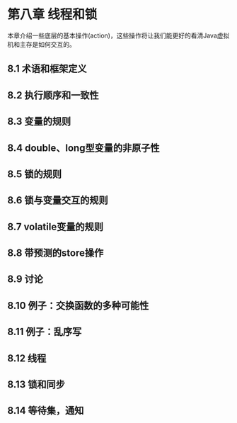 # 第八章 线程和锁

本章介绍一些底层的基本操作(action)，这些操作将让我们能更好的看清Java虚拟机和主存是如何交互的。

## 8.1 术语和框架定义

## 8.2 执行顺序和一致性

## 8.3 变量的规则

## 8.4 double、long型变量的非原子性

## 8.5 锁的规则

## 8.6 锁与变量交互的规则

## 8.7 volatile变量的规则

## 8.8 带预测的store操作

## 8.9 讨论

## 8.10 例子：交换函数的多种可能性

## 8.11 例子：乱序写

## 8.12 线程

## 8.13 锁和同步

## 8.14 等待集，通知

